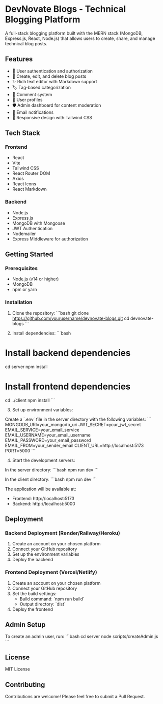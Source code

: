 # DevNovate Blogs - Technical Blogging Platform

A full-stack blogging platform built with the MERN stack (MongoDB, Express.js, React, Node.js) that allows users to create, share, and manage technical blog posts.

## Features

- 🔐 User authentication and authorization
- 📝 Create, edit, and delete blog posts
- ✨ Rich text editor with Markdown support
- 🏷️ Tag-based categorization
- 💬 Comment system
- 👥 User profiles
- 🛡️ Admin dashboard for content moderation
- 📧 Email notifications
- 🎨 Responsive design with Tailwind CSS

## Tech Stack

### Frontend
- React
- Vite
- Tailwind CSS
- React Router DOM
- Axios
- React Icons
- React Markdown

### Backend
- Node.js
- Express.js
- MongoDB with Mongoose
- JWT Authentication
- Nodemailer
- Express Middleware for authorization

## Getting Started

### Prerequisites
- Node.js (v14 or higher)
- MongoDB
- npm or yarn

### Installation

1. Clone the repository:
\`\`\`bash
git clone https://github.com/yourusername/devnovate-blogs.git
cd devnovate-blogs
\`\`\`

2. Install dependencies:
\`\`\`bash
# Install backend dependencies
cd server
npm install

# Install frontend dependencies
cd ../client
npm install
\`\`\`

3. Set up environment variables:

Create a \`.env\` file in the server directory with the following variables:
\`\`\`
MONGODB_URI=your_mongodb_uri
JWT_SECRET=your_jwt_secret
EMAIL_SERVICE=your_email_service
EMAIL_USERNAME=your_email_username
EMAIL_PASSWORD=your_email_password
EMAIL_FROM=your_sender_email
CLIENT_URL=http://localhost:5173
PORT=5000
\`\`\`

4. Start the development servers:

In the server directory:
\`\`\`bash
npm run dev
\`\`\`

In the client directory:
\`\`\`bash
npm run dev
\`\`\`

The application will be available at:
- Frontend: http://localhost:5173
- Backend: http://localhost:5000

## Deployment

### Backend Deployment (Render/Railway/Heroku)
1. Create an account on your chosen platform
2. Connect your GitHub repository
3. Set up the environment variables
4. Deploy the backend

### Frontend Deployment (Vercel/Netlify)
1. Create an account on your chosen platform
2. Connect your GitHub repository
3. Set the build settings:
   - Build command: \`npm run build\`
   - Output directory: \`dist\`
4. Deploy the frontend

## Admin Setup
To create an admin user, run:
\`\`\`bash
cd server
node scripts/createAdmin.js
\`\`\`

## License
MIT License

## Contributing
Contributions are welcome! Please feel free to submit a Pull Request.

